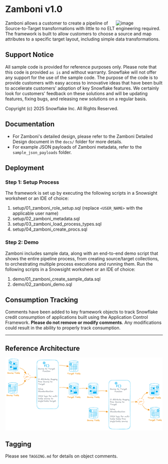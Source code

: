 # Zamboni v1.0

<a href="https://emerging-solutions-toolbox.streamlit.app/">
    <img src="https://github.com/user-attachments/assets/aa206d11-1d86-4f32-8a6d-49fe9715b098" alt="image" width="150" align="right";">
</a>

Zamboni allows a customer to create a pipeline of Source-to-Target transformations with little to no ELT engineering required.  The framework is built to allow customers to choose a source and map attributes to a specific target layout, including simple data transformations.

## Support Notice

All sample code is provided for reference purposes only. Please note that this code is
provided `as is` and without warranty. Snowflake will not offer any support for the use
of the sample code. The purpose of the code is to provide customers with easy access to
innovative ideas that have been built to accelerate customers' adoption of key
Snowflake features. We certainly look for customers' feedback on these solutions and
will be updating features, fixing bugs, and releasing new solutions on a regular basis.

Copyright (c) 2025 Snowflake Inc. All Rights Reserved.

## Documentation

 - For Zamboni's detailed design, please refer to the Zamboni Detailed Design document in the `docs/` folder for more details.
 - For example JSON payloads of Zamboni metadata, refer to the `sample_json_payloads` folder.

## Deployment

### Step 1: Setup Process
The framework is set up by executing the following scripts in a Snowsight worksheet or an IDE of choice:

1. setup/01_zamboni_role_setup.sql (replace `<USER_NAME>` with the applicable user name)
2. setup/02_zamboni_metadata.sql
3. setup/03_zamboni_load_process_types.sql
4. setup/04_zamboni_create_procs.sql

### Step 2: Demo
Zamboni includes sample data, along with an end-to-end demo script that shows the entire pipeline process, from creating source/target collections, to orchestrating multiple process executions and running them.  Run the following scripts in a Snowsight worksheet or an IDE of choice:

1. demo/01_zamboni_create_sample_data.sql
2. demo/02_zamboni_demo.sql

## Consumption Tracking
Comments have been added to key framework objects to track Snowflake credit consumption of applications built using the Application Control Framework.  **Please do not remove or modify comments**.  Any modifications could result in the ability to properly track consumption.

---

## Reference Architecture
![Zamboni](img/zamboni_design.png)

## Tagging

Please see `TAGGING.md` for details on object comments.
